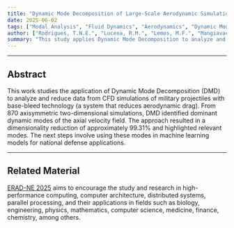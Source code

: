 ```yaml
---
title: "Dynamic Mode Decomposition of Large-Scale Aerodynamic Simulations of Base-Bleed Projectiles" 
date: 2025-06-02
tags: ["Modal Analysis", "Fluid Dynamics", "Aerodynamics", "Dynamic Mode Decomposition", "Dimensionality Reduction", "Machine Learning", "Scientific Machine Learning", "Data-Driven Techniques"]
author: ["Rodrigues, T.N.E.", "Lucena, R.M.", "Lemos, M.F.", "Mangiavacchi, N.", "Oliveira, G.C.P."]
summary: "This study applies Dynamic Mode Decomposition to analyze and reduce CFD data of base-bleed military projectiles, identifying dominant dynamic modes of the velocity field from 2D axisymmetric simulations."
---
```


---

## Abstract

This work studies the application of Dynamic Mode Decomposition (DMD) to analyze and reduce data from CFD simulations of military projectiles with base-bleed technology (a system that reduces aerodynamic drag). From 870 axisymmetric two-dimensional simulations, DMD identified dominant dynamic modes of the axial velocity field. The approach resulted in a dimensionality reduction of approximately 99.31% and highlighted relevant modes. The next steps involve using these modes in machine learning models for national defense applications.

---

## Related Material

[ERAD-NE 2025](https://erad-ne.imd.ufrn.br/) aims to encourage the study and research in high-performance computing, computer architecture, distributed systems, parallel processing, and their applications in fields such as biology, engineering, physics, mathematics, computer science, medicine, finance, chemistry, among others.


